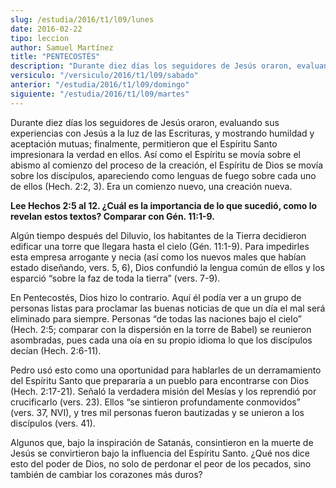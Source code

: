 ```yaml
---
slug: /estudia/2016/t1/l09/lunes
date: 2016-02-22
tipo: leccion
author: Samuel Martínez
title: "PENTECOSTÉS"
description: "Durante diez días los seguidores de Jesús oraron, evaluando sus experiencias  con Jesús a la luz de las Escrituras, y mostrando humildad y aceptación mutuas;  finalmente, permitieron que el Espíritu Santo impresionara la verdad en ellos."
versiculo: "/versiculo/2016/t1/l09/sabado"
anterior: "/estudia/2016/t1/l09/domingo"
siguiente: "/estudia/2016/t1/l09/martes"
---
```


Durante diez días los seguidores de Jesús oraron, evaluando sus experiencias con Jesús a la luz de las Escrituras, y mostrando humildad y aceptación mutuas; finalmente, permitieron que el Espíritu Santo impresionara la verdad en ellos. Así como el Espíritu se movía sobre el abismo al comienzo del proceso de la creación, el Espíritu de Dios se movía sobre los discípulos, apareciendo como lenguas de fuego sobre cada uno de ellos (Hech. 2:2, 3). Era un comienzo nuevo, una creación nueva.

**Lee Hechos 2:5 al 12. ¿Cuál es la importancia de lo que sucedió, como lo revelan estos textos? Comparar con Gén. 11:1-9.**

Algún tiempo después del Diluvio, los habitantes de la Tierra decidieron edificar una torre que llegara hasta el cielo (Gén. 11:1-9). Para impedirles esta empresa arrogante y necia (así como los nuevos males que habían estado diseñando, vers. 5, 6), Dios confundió la lengua común de ellos y los esparció “sobre la faz de toda la tierra” (vers. 7-9).

En Pentecostés, Dios hizo lo contrario. Aquí él podía ver a un grupo de personas listas para proclamar las buenas noticias de que un día el mal será eliminado para siempre. Personas “de todas las naciones bajo el cielo” (Hech. 2:5; comparar con la dispersión en la torre de Babel) se reunieron asombradas, pues cada una oía en su propio idioma lo que los discípulos decían (Hech. 2:6-11).

Pedro usó esto como una oportunidad para hablarles de un derramamiento del Espíritu Santo que prepararía a un pueblo para encontrarse con Dios (Hech. 2:17-21). Señaló la verdadera misión del Mesías y los reprendió por crucificarlo (vers. 23). Ellos “se sintieron profundamente conmovidos” (vers. 37, NVI), y tres mil personas fueron bautizadas y se unieron a los discípulos (vers. 41).

Algunos que, bajo la inspiración de Satanás, consintieron en la muerte de Jesús se convirtieron bajo la influencia del Espíritu Santo. ¿Qué nos dice esto del poder de Dios, no solo de perdonar el peor de los pecados, sino también de cambiar los corazones más duros?
